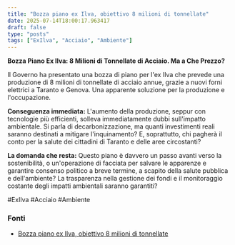 ```yaml
---
title: "Bozza piano ex Ilva, obiettivo 8 milioni di tonnellate"
date: 2025-07-14T18:00:17.963417
draft: false
type: "posts"
tags: ["ExIlva", "Acciaio", "Ambiente"]
---
```


**Bozza Piano Ex Ilva: 8 Milioni di Tonnellate di Acciaio. Ma a Che Prezzo?**

Il Governo ha presentato una bozza di piano per l'ex Ilva che prevede una produzione di 8 milioni di tonnellate di acciaio annue, grazie a nuovi forni elettrici a Taranto e Genova.  Una apparente soluzione per la produzione e l'occupazione.

**Conseguenza immediata:** L'aumento della produzione, seppur con tecnologie più efficienti, solleva immediatamente dubbi sull'impatto ambientale.  Si parla di decarbonizzazione, ma quanti investimenti reali saranno destinati a mitigare l'inquinamento?  E, soprattutto, chi pagherà il conto per la salute dei cittadini di Taranto e delle aree circostanti?

**La domanda che resta:**  Questo piano è davvero un passo avanti verso la sostenibilità, o un'operazione di facciata per salvare le apparenze e garantire consenso politico a breve termine, a scapito della salute pubblica e dell'ambiente?  La trasparenza nella gestione dei fondi e il monitoraggio costante degli impatti ambientali saranno garantiti?

#ExIlva #Acciaio #Ambiente


### Fonti
- [Bozza piano ex Ilva, obiettivo 8 milioni di tonnellate](https://www.ansa.it/sito/notizie/topnews/2025/07/14/bozza-piano-ex-ilva-obiettivo-8-milioni-di-tonnellate_78c2615b-a905-459a-80f3-f00a29e59e07.html)
